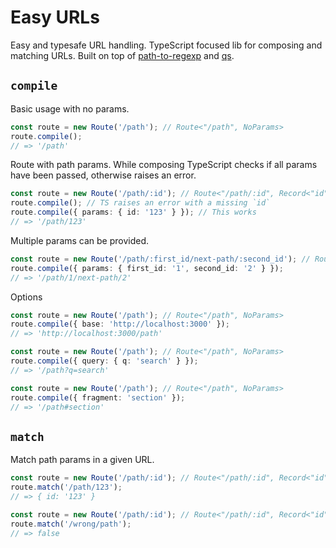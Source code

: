# Easy URLs

Easy and typesafe URL handling. TypeScript focused lib for composing and matching URLs. Built on top of [path-to-regexp](https://github.com/pillarjs/path-to-regexp) and [qs](https://github.com/ljharb/qs).

## `compile`

Basic usage with no params.

```ts
const route = new Route('/path'); // Route<"/path", NoParams>
route.compile();
// => '/path'
```

Route with path params. While composing TypeScript checks if all params have been passed, otherwise raises an error.

```ts
const route = new Route('/path/:id'); // Route<"/path/:id", Record<"id", string>>
route.compile(); // TS raises an error with a missing `id`
route.compile({ params: { id: '123' } }); // This works
// => '/path/123'
```

Multiple params can be provided.

```ts
const route = new Route('/path/:first_id/next-path/:second_id'); // Route<"/path/:first_id/next-path/:second_id", Record<"first_id" | "second_id", string>>
route.compile({ params: { first_id: '1', second_id: '2' } });
// => '/path/1/next-path/2'
```

Options

```ts
const route = new Route('/path'); // Route<"/path", NoParams>
route.compile({ base: 'http://localhost:3000' });
// => 'http://localhost:3000/path'
```

```ts
const route = new Route('/path'); // Route<"/path", NoParams>
route.compile({ query: { q: 'search' } });
// => '/path?q=search'
```

```ts
const route = new Route('/path'); // Route<"/path", NoParams>
route.compile({ fragment: 'section' });
// => '/path#section'
```

## `match`

Match path params in a given URL.

```ts
const route = new Route('/path/:id'); // Route<"/path/:id", Record<"id", string>>
route.match('/path/123');
// => { id: '123' }
```

```ts
const route = new Route('/path/:id'); // Route<"/path/:id", Record<"id", string>>
route.match('/wrong/path');
// => false
```
